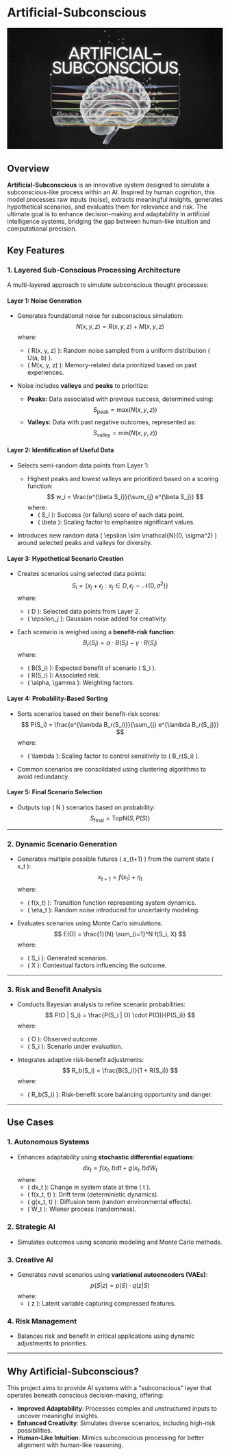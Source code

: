 # Artificial-Subconscious

![Cover Image](media/cover_img.png)

## Overview
**Artificial-Subconscious** is an innovative system designed to simulate a subconscious-like process within an AI. Inspired by human cognition, this model processes raw inputs (noise), extracts meaningful insights, generates hypothetical scenarios, and evaluates them for relevance and risk. The ultimate goal is to enhance decision-making and adaptability in artificial intelligence systems, bridging the gap between human-like intuition and computational precision.

## Key Features

### **1. Layered Sub-Conscious Processing Architecture**
A multi-layered approach to simulate subconscious thought processes:

#### **Layer 1: Noise Generation**
- Generates foundational noise for subconscious simulation:
$$
N(x, y, z) = R(x, y, z) + M(x, y, z)
$$
  where:
  - \( R(x, y, z) \): Random noise sampled from a uniform distribution \( U(a, b) \).
  - \( M(x, y, z) \): Memory-related data prioritized based on past experiences.

- Noise includes **valleys** and **peaks** to prioritize:
  - **Peaks:** Data associated with previous success, determined using:
$$
S_{\text{peak}} = \text{max}(N(x, y, z))
$$
  - **Valleys:** Data with past negative outcomes, represented as:
$$
S_{\text{valley}} = \text{min}(N(x, y, z))
$$

#### **Layer 2: Identification of Useful Data**
- Selects semi-random data points from Layer 1:
  - Highest peaks and lowest valleys are prioritized based on a scoring function:
$$
w_i = \frac{e^{\beta S_i}}{\sum_{j} e^{\beta S_j}}
$$
    where:
    - \( S_i \): Success (or failure) score of each data point.
    - \( \beta \): Scaling factor to emphasize significant values.

- Introduces new random data \( \epsilon \sim \mathcal{N}(0, \sigma^2) \) around selected peaks and valleys for diversity.

#### **Layer 3: Hypothetical Scenario Creation**
- Creates scenarios using selected data points:
$$
S_i = \{ x_j + \epsilon_j : x_j \in D, \epsilon_j \sim \mathcal{N}(0, \sigma^2) \}
$$
  where:
  - \( D \): Selected data points from Layer 2.
  - \( \epsilon_j \): Gaussian noise added for creativity.

- Each scenario is weighed using a **benefit-risk function**:
$$
B_r(S_i) = \alpha \cdot B(S_i) - \gamma \cdot R(S_i)
$$
  where:
  - \( B(S_i) \): Expected benefit of scenario \( S_i \).
  - \( R(S_i) \): Associated risk.
  - \( \alpha, \gamma \): Weighting factors.

#### **Layer 4: Probability-Based Sorting**
- Sorts scenarios based on their benefit-risk scores:
$$
P(S_i) = \frac{e^{\lambda B_r(S_i)}}{\sum_{j} e^{\lambda B_r(S_j)}}
$$
  where:
  - \( \lambda \): Scaling factor to control sensitivity to \( B_r(S_i) \).

- Common scenarios are consolidated using clustering algorithms to avoid redundancy.

#### **Layer 5: Final Scenario Selection**
- Outputs top \( N \) scenarios based on probability:
$$
S_{\text{final}} = \text{TopN}(S, P(S))
$$

---

### **2. Dynamic Scenario Generation**
- Generates multiple possible futures \( x_{t+1} \) from the current state \( x_t \):
$$
x_{t+1} = f(x_t) + \eta_t
$$
  where:
  - \( f(x_t) \): Transition function representing system dynamics.
  - \( \eta_t \): Random noise introduced for uncertainty modeling.

- Evaluates scenarios using Monte Carlo simulations:
$$
E(O) = \frac{1}{N} \sum_{i=1}^N f(S_i, X)
$$
  where:
  - \( S_i \): Generated scenarios.
  - \( X \): Contextual factors influencing the outcome.

---

### **3. Risk and Benefit Analysis**
- Conducts Bayesian analysis to refine scenario probabilities:
$$
P(O | S_i) = \frac{P(S_i | O) \cdot P(O)}{P(S_i)}
$$
  where:
  - \( O \): Observed outcome.
  - \( S_i \): Scenario under evaluation.

- Integrates adaptive risk-benefit adjustments:
$$
R_b(S_i) = \frac{B(S_i)}{1 + R(S_i)}
$$
  where:
  - \( R_b(S_i) \): Risk-benefit score balancing opportunity and danger.

---

## Use Cases

### **1. Autonomous Systems**
- Enhances adaptability using **stochastic differential equations**:
$$
dx_t = f(x_t, t) dt + g(x_t, t) dW_t
$$
  where:
  - \( dx_t \): Change in system state at time \( t \).
  - \( f(x_t, t) \): Drift term (deterministic dynamics).
  - \( g(x_t, t) \): Diffusion term (random environmental effects).
  - \( W_t \): Wiener process (randomness).

### **2. Strategic AI**
- Simulates outcomes using scenario modeling and Monte Carlo methods.

### **3. Creative AI**
- Generates novel scenarios using **variational autoencoders (VAEs)**:
$$
p(S | z) = p(S) \cdot q(z | S)
$$
  where:
  - \( z \): Latent variable capturing compressed features.

### **4. Risk Management**
- Balances risk and benefit in critical applications using dynamic adjustments to priorities.

---

## Why Artificial-Subconscious?
This project aims to provide AI systems with a "subconscious" layer that operates beneath conscious decision-making, offering:
- **Improved Adaptability**: Processes complex and unstructured inputs to uncover meaningful insights.
- **Enhanced Creativity**: Simulates diverse scenarios, including high-risk possibilities.
- **Human-Like Intuition**: Mimics subconscious processing for better alignment with human-like reasoning.
